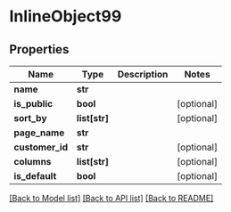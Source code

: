 # InlineObject99

## Properties
Name | Type | Description | Notes
------------ | ------------- | ------------- | -------------
**name** | **str** |  | 
**is_public** | **bool** |  | [optional] 
**sort_by** | **list[str]** |  | [optional] 
**page_name** | **str** |  | 
**customer_id** | **str** |  | [optional] 
**columns** | **list[str]** |  | [optional] 
**is_default** | **bool** |  | [optional] 

[[Back to Model list]](../README.md#documentation-for-models) [[Back to API list]](../README.md#documentation-for-api-endpoints) [[Back to README]](../README.md)


